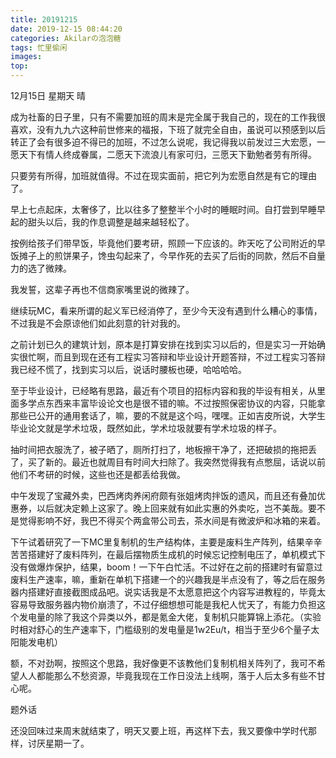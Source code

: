 ```yaml
---
title: 20191215
date: 2019-12-15 08:44:20
categories: Akilarの泡泡糖
tags: 忙里偷闲
images:
top:
---
```

12月15日 星期天 晴

成为社畜的日子里，只有不需要加班的周末是完全属于我自己的，现在的工作我很喜欢，没有九九六这种前世修来的福报，下班了就完全自由，虽说可以预感到以后转正了会有很多迫不得已的加班，不过怎么说呢，我记得我以前发过三大宏愿，一愿天下有情人终成眷属，二愿天下流浪儿有家可归，三愿天下勤勉者劳有所得。

只要劳有所得，加班就值得。不过在现实面前，把它列为宏愿自然是有它的理由了。

早上七点起床，太奢侈了，比以往多了整整半个小时的睡眠时间。自打尝到早睡早起的甜头以后，我的作息调整是越来越轻松了。

按例给孩子们带早饭，毕竟他们要考研，照顾一下应该的。昨天吃了公司附近的早饭摊子上的煎饼果子，馋虫勾起来了，今早作死的去买了后街的同款，然后不自量力的选了微辣。

我发誓，这辈子再也不信商家嘴里说的微辣了。

继续玩MC，看来所谓的起义军已经消停了，至少今天没有遇到什么糟心的事情，不过我是不会原谅他们如此刻意的针对我的。

之前计划已久的建筑计划，原本是打算安排在找到实习以后的，但是实习一开始确实很忙啊，而且到现在还有工程实习答辩和毕业设计开题答辩，不过工程实习答辩我已经不慌了，找到实习以后，说话时腰板也硬，哈哈哈哈。

至于毕业设计，已经略有思路，最近有个项目的招标内容和我的毕设有相关，从里面多学点东西来丰富毕设论文也是很不错的嘛。不过按照保密协议的内容，只能拿那些已公开的通用套话了，嘛，要的不就是这个吗，嘿嘿。正如吉皮所说，大学生毕业论文就是学术垃圾，既然如此，学术垃圾就要有学术垃圾的样子。

抽时间把衣服洗了，被子晒了，厕所打扫了，地板擦干净了，还把破损的拖把丢了，买了新的。最近也就周目有时间大扫除了。我突然觉得我有点憋屈，话说以前他们不考研的时候，这些也还是都丢给我做。

中午发现了宝藏外卖，巴西烤肉养闲府颇有张姐烤肉拌饭的遗风，而且还有叠加优惠券，以后就决定赖上这家了。晚上回来就有如此实惠的外卖吃，岂不美哉。要不是觉得影响不好，我巴不得买个两盒带公司去，茶水间是有微波炉和冰箱的来着。

下午试着研究了一下MC里复制机的生产结构体，主要是废料生产阵列，结果辛辛苦苦搭建好了废料阵列，在最后摆物质生成机的时候忘记控制电压了，单机模式下没有做爆炸保护，结果，boom！一下午白忙活。不过好在之前的搭建时有留意过废料生产速率，嘛，重新在单机下搭建一个的兴趣我是半点没有了，等之后在服务器内搭建好直接截图成品吧。说实话我是不太愿意把这个内容写进教程的，毕竟太容易导致服务器内物价崩溃了，不过仔细想想可能是我杞人忧天了，有能力负担这个发电量的除了我这个异类以外，都是氪金大佬，复制机只能算锦上添花。（实验时相对舒心的生产速率下，门槛级别的发电量是1w2Eu/t，相当于至少6个量子太阳能发电机）

额，不对劲啊，按照这个思路，我好像更不该教他们复制机相关阵列了，我可不希望人人都能那么不愁资源，毕竟我现在工作日没法上线啊，落于人后太多有些不甘心呢。

题外话

还没回味过来周末就结束了，明天又要上班，再这样下去，我又要像中学时代那样，讨厌星期一了。




